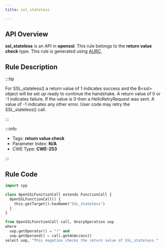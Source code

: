 ```yaml
---
title: ssl_stateless

---
```



## API Overview
**ssl_stateless** is an API in **openssl**. This rule belongs to the **return value check** type. This rule is generated using [AURC](../../tools/AURC).
## Rule Description

:::tip

For SSL_stateless() a return value of 1 indicates success and the B\<ssl\> object will be set up ready to continue the handshake. A return value of 0 or -1 indicates failure. If the value is 0 then a HelloRetryRequest was sent. A value of -1 indicates any other error. User code may retry the SSL_stateless() call.

:::

:::info

- Tags: **return value check**
- Parameter Index: **N/A**
- CWE Type: **CWE-253**

:::

## Rule Code
```python
import cpp

class OpenSSLFunctionCall extends FunctionCall {
  OpenSSLFunctionCall() {
    this.getTarget().hasName("SSL_stateless")
  }
}

from OpenSSLFunctionCall call, UnaryOperation uop
where
  uop.getOperator() = "!" and
  uop.getOperand() = call.getAnAccess()
select uop, "This negation checks the return value of SSL_stateless."
```
